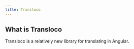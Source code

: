 ```yaml
---
title: Transloco
---
```

## What is Transloco

Transloco is a relatively new library for translating in Angular.